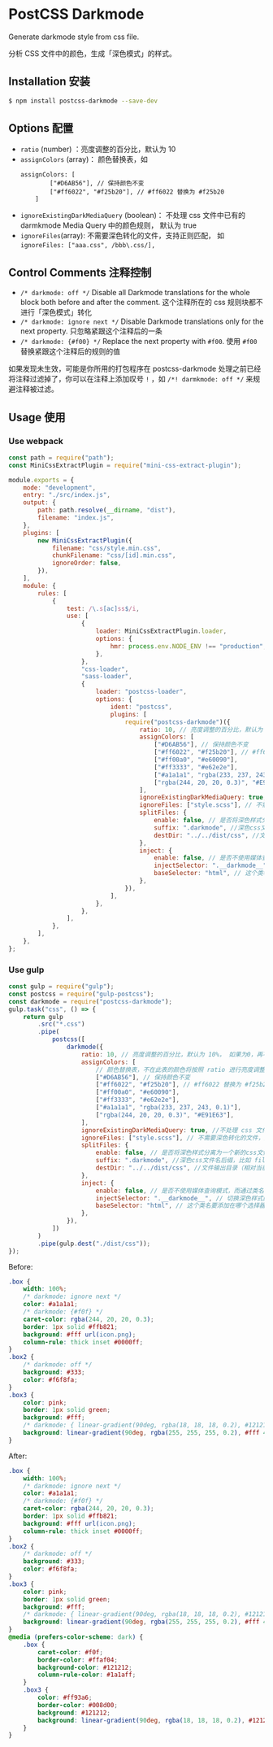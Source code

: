 # PostCSS Darkmode

Generate darkmode style from css file.

分析 CSS 文件中的颜色，生成「深色模式」的样式。

## Installation 安装

```bash
$ npm install postcss-darkmode --save-dev
```

## Options 配置

-   `ratio` (number) ：亮度调整的百分比，默认为 10
-   `assignColors` (array)： 颜色替换表，如
    ```
    assignColors: [
        	["#D6AB56"], // 保持颜色不变
        	["#ff6022", "#f25b20"], // #ff6022 替换为 #f25b20
        ]
    ```
-   `ignoreExistingDarkMediaQuery` (boolean)： 不处理 css 文件中已有的 darmkmode Media Query 中的颜色规则， 默认为 true
-   `ignoreFiles`(array): 不需要深色转化的文件，支持正则匹配， 如 `ignoreFiles: ["aaa.css", /bbb\.css/],`

## Control Comments 注释控制

-   `/* darkmode: off */` Disable all Darkmode translations for the whole block both before and after the comment. 这个注释所在的 css 规则块都不进行「深色模式」转化
-   `/* darkmode: ignore next */` Disable Darkmode translations only for the next property. 只忽略紧跟这个注释后的一条
-   `/* darkmode: {#f00} */` Replace the next property with `#f00`. 使用 `#f00` 替换紧跟这个注释后的规则的值

如果发现未生效，可能是你所用的打包程序在 postcss-darkmode 处理之前已经将注释过滤掉了，你可以在注释上添加叹号 `!` ，如 `/*! darmkmode: off */` 来规避注释被过滤。

## Usage 使用

### Use webpack

```js
const path = require("path");
const MiniCssExtractPlugin = require("mini-css-extract-plugin");

module.exports = {
	mode: "development",
	entry: "./src/index.js",
	output: {
		path: path.resolve(__dirname, "dist"),
		filename: "index.js",
	},
	plugins: [
		new MiniCssExtractPlugin({
			filename: "css/style.min.css",
			chunkFilename: "css/[id].min.css",
			ignoreOrder: false,
		}),
	],
	module: {
		rules: [
			{
				test: /\.s[ac]ss$/i,
				use: [
					{
						loader: MiniCssExtractPlugin.loader,
						options: {
							hmr: process.env.NODE_ENV !== "production",
						},
					},
					"css-loader",
					"sass-loader",
					{
						loader: "postcss-loader",
						options: {
							ident: "postcss",
							plugins: [
								require("postcss-darkmode")({
									ratio: 10, // 亮度调整的百分比，默认为 10%
									assignColors: [
										["#D6AB56"], // 保持颜色不变
										["#ff6022", "#f25b20"], // #ff6022 替换为 #f25b20
										["#ff00a0", "#e60090"],
										["#ff3333", "#e62e2e"],
										["#a1a1a1", "rgba(233, 237, 243, 0.1)"],
										["rgba(244, 20, 20, 0.3)", "#E91E63"],
									],
									ignoreExistingDarkMediaQuery: true,
									ignoreFiles: ["style.scss"], // 不需要深色转化的文件，支持正则匹配
									splitFiles: {
										enable: false, // 是否将深色样式分离为一个新的css文件
										suffix: ".darkmode", //深色css文件名后缀，比如 filename.css 的分离出深色文件： filename.darkmode.css
										destDir: "../../dist/css", //文件输出目录（相对当前要处理的css文件所在目录）
									},
									inject: {
										enable: false, // 是否不使用媒体查询模式，而通过类名切换深色样式
										injectSelector: ".__darkmode__", // 切换深色样式的类名
										baseSelector: "html", // 这个类名要添加在哪个选择器上
									},
								}),
							],
						},
					},
				],
			},
		],
	},
};
```

### Use gulp

```js
const gulp = require("gulp");
const postcss = require("gulp-postcss");
const darkmode = require("postcss-darkmode");
gulp.task("css", () => {
	return gulp
		.src("*.css")
		.pipe(
			postcss([
				darkmode({
					ratio: 10, // 亮度调整的百分比，默认为 10%， 如果为0，再不自动调整颜色亮度
					assignColors: [
						// 颜色替换表，不在此表的颜色将按照 ratio 进行亮度调整
						["#D6AB56"], // 保持颜色不变
						["#ff6022", "#f25b20"], // #ff6022 替换为 #f25b20
						["#ff00a0", "#e60090"],
						["#ff3333", "#e62e2e"],
						["#a1a1a1", "rgba(233, 237, 243, 0.1)"],
						["rgba(244, 20, 20, 0.3)", "#E91E63"],
					],
					ignoreExistingDarkMediaQuery: true, //不处理 css 文件中已有的 darmkmode Media Query 中的颜色规则， 默认为 true
					ignoreFiles: ["style.scss"], // 不需要深色转化的文件，支持正则匹配
					splitFiles: {
						enable: false, // 是否将深色样式分离为一个新的css文件
						suffix: ".darkmode", //深色css文件名后缀，比如 filename.css 的分离出深色文件： filename.darkmode.css
						destDir: "../../dist/css", //文件输出目录（相对当前要处理的css文件所在目录）
					},
					inject: {
						enable: false, // 是否不使用媒体查询模式，而通过类名切换深色样式
						injectSelector: ".__darkmode__", // 切换深色样式的类名
						baseSelector: "html", // 这个类名要添加在哪个选择器上
					},
				}),
			])
		)
		.pipe(gulp.dest("./dist/css"));
});
```

Before:

```css
.box {
	width: 100%;
	/* darkmode: ignore next */
	color: #a1a1a1;
	/* darkmode: {#f0f} */
	caret-color: rgba(244, 20, 20, 0.3);
	border: 1px solid #ffb821;
	background: #fff url(icon.png);
	column-rule: thick inset #0000ff;
}
.box2 {
	/* darkmode: off */
	background: #333;
	color: #f6f8fa;
}
.box3 {
	color: pink;
	border: 1px solid green;
	background: #fff;
	/* darkmode: { linear-gradient(90deg, rgba(18, 18, 18, 0.2), #121212 40px) } */
	background: linear-gradient(90deg, rgba(255, 255, 255, 0.2), #fff 40px);
}
```

After:

```css
.box {
	width: 100%;
	/* darkmode: ignore next */
	color: #a1a1a1;
	/* darkmode: {#f0f} */
	caret-color: rgba(244, 20, 20, 0.3);
	border: 1px solid #ffb821;
	background: #fff url(icon.png);
	column-rule: thick inset #0000ff;
}
.box2 {
	/* darkmode: off */
	background: #333;
	color: #f6f8fa;
}
.box3 {
	color: pink;
	border: 1px solid green;
	background: #fff;
	/* darkmode: { linear-gradient(90deg, rgba(18, 18, 18, 0.2), #121212 40px) } */
	background: linear-gradient(90deg, rgba(255, 255, 255, 0.2), #fff 40px);
}
@media (prefers-color-scheme: dark) {
	.box {
		caret-color: #f0f;
		border-color: #ffaf04;
		background-color: #121212;
		column-rule-color: #1a1aff;
	}
	.box3 {
		color: #ff93a6;
		border-color: #008d00;
		background: #121212;
		background: linear-gradient(90deg, rgba(18, 18, 18, 0.2), #121212 40px);
	}
}
```
